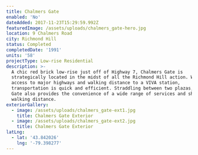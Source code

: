 ```yaml
---
title: Chalmers Gate
enabled: 'No'
dateAdded: 2017-11-23T15:29:59.992Z
featuredImage: /assets/uploads/chalmers_gate-hero.jpg
location: 9 Chalmers Road
city: Richmond Hill
status: Completed
completedDate: '1991'
units: '58'
projectType: Low-rise Residential
description: >-
  A chic red brick low-rise just off of Highway 7, Chalmers Gate is
  strategically located in the midst of all the Richmond Hill action. With easy
  access to major highways and walking distance to a VIVA station,
  transportation is quick and efficient. Straddling between two plazas, Chalmers
  Gate also provides the convenience of a wide range of services and shops at
  walking distance.
exteriorGallery:
  - image: /assets/uploads/chalmers_gate-ext1.jpg
    title: Chalmers Gate Exterior
  - image: /assets/uploads/chalmers_gate-ext2.jpg
    title: Chalmers Gate Exterior
latLng:
  - lat: '43.842026'
    lng: '-79.398277'
---
```


